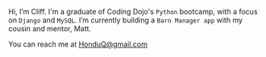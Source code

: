 Hi, I’m Cliff. I'm a graduate of Coding Dojo's `Python` bootcamp, with a focus on `Django` and `MySQL`.
I’m currently building a `Barn Manager app` with my cousin and mentor, Matt.

You can reach me at HonduQ@gmail.com

<!---
HonduQ/HonduQ is a ✨ special ✨ repository because its `README.md` (this file) appears on your GitHub profile.
You can click the Preview link to take a look at your changes.
--->
